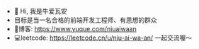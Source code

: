 - 👋 Hi, 我是牛爱瓦安
- 目标是当一名合格的前端开发工程师、有思想的群众
- 🍃博客: https://www.yuque.com/niuaiwaan
- 💻leetcode: https://leetcode.cn/u/niu-ai-wa-an/
  一起交流喔～
<!---
Monster-XU-jesus/Monster-XU-jesus is a ✨ special ✨ repository because its `README.md` (this file) appears on your GitHub profile.
You can click the Preview link to take a look at your changes.
--->
